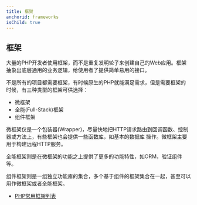 ```yaml
---
title: 框架
anchorid: frameworks
isChild: true
---
```


<h2 id="frameworks">框架</h2>

大量的PHP开发者使用框架，而不是重复发明轮子来创建自己的Web应用。框架抽象出底层通用的业务逻辑，给使用者了提供简单易用的接口。

不是所有的项目都需要框架，有时候原生的PHP就能满足需求，但是需要框架的时候，有三种类型的框架可供选择：

* 微框架
* 全能(Full-Stack)框架
* 组件框架

微框架仅是一个包装器(Wrapper)，尽量快地把HTTP请求路由到回调函数、控制器或方法上，有些框架也会提供一些函数库，如基本的数据库
操作。微框架主要用于构建远程HTTP服务。

全能框架则是在微框架的功能之上提供了更多的功能特性，如ORM，验证组件等。

组件框架则是一组独立功能库的集合，多个基于组件的框架集合在一起，甚至可以用作微框架或者全能框架。

* [PHP常用框架列表](https://github.com/codeguy/php-the-right-way/wiki/Frameworks)